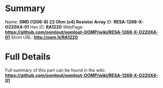
Summary
=================

Name: __SMD (1206-8) 22 Ohm (x4) Resistor Array__
ID: __RESA-1268-X-O220X4-01__
Hex ID: __RA1220__
WebPage: __https://github.com/oomlout/oomlout-OOMP/wiki/RESA-1268-X-O220X4-01__
Short URL: __http://oom.lt/RA1220__

Full Details
==========================
Full summary of this part can be found in the wiki:   
__https://github.com/oomlout/oomlout-OOMP/wiki/RESA-1268-X-O220X4-01__   

